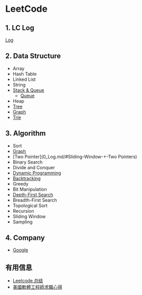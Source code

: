 # LeetCode

## 1. LC Log
[Log](0_Log.md)


## 2. Data Structure
* Array
* Hash Table
* Linked List
* String
* [Stack & Queue](conclusions/LeetCode_Queue_&_Stack.md)
    * [Queue](0_Log.md/#Queue-&-Stack)
* Heap
* [Tree](0_Log.md/#Tree)
* [Graph](0_Log.md/#Graph)
* [Trie](0_Log.md/#Trie)


## 3. Algorithm
* Sort
* [Graph](0_Log.md/#Graph)
* [Two Pointer](0_Log.md/#Sliding-Window-+-Two Pointers)
* Binary Search
* Divide and Conquer
* [Dynamic Programming](0_Log.md/#Dynamic-Programming)
* [Backtracking](0_Log.md/#Backtracking)
* Greedy
* Bit Manipulation
* [Depth-First Search](0_Log.md/#DFS)
* Breadth-First Search
* Topological Sort
* Recursion
* Sliding Window
* Sampling


## 4. Company
* [Google](companies/Google/0_Google_Online_Assessment_Questions.md)



## 有用信息
* [Leetcode 总结](http://joshuablog.herokuapp.com/Leetcode-%E6%80%BB%E7%BB%93.html)
* [美國軟體工程師求職心得](https://medium.com/jktech/2016-17-%E7%BE%8E%E5%9C%8B%E8%BB%9F%E9%AB%94%E5%B7%A5%E7%A8%8B%E5%B8%AB%E6%B1%82%E8%81%B7%E5%BF%83%E5%BE%97-a5c00427fa73)
